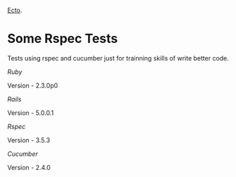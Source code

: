 [Ecto](http://hexdocs.pm/ecto).

# Some Rspec Tests

Tests using rspec and cucumber just for trainning skills of write better code. 

*Ruby*

Version - 2.3.0p0 

*Rails*

Version - 5.0.0.1

*Rspec*

Version - 3.5.3

*Cucumber*

Version - 2.4.0
